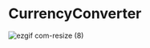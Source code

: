 # CurrencyConverter

![ezgif com-resize (8)](https://user-images.githubusercontent.com/45949734/225785562-e0bf24cf-2d63-4320-a310-4519a6711016.gif)
